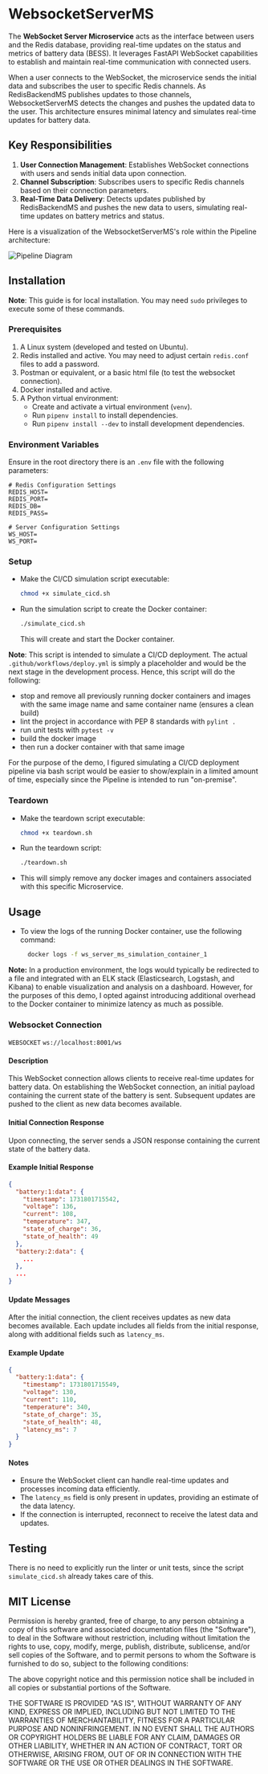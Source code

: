 # WebsocketServerMS

The **WebSocket Server Microservice** acts as the interface between users and
the Redis database, providing real-time updates on the status and metrics
of battery data (BESS). It leverages FastAPI WebSocket capabilities to
establish and maintain real-time communication with connected users.

When a user connects to the WebSocket, the microservice sends the initial data
and subscribes the user to specific Redis channels. As RedisBackendMS publishes
updates to those channels, WebsocketServerMS detects the changes and pushes the
updated data to the user. This architecture ensures minimal latency and
simulates real-time updates for battery data.

## Key Responsibilities

1. **User Connection Management**: Establishes WebSocket connections with users
   and sends initial data upon connection.
2. **Channel Subscription**: Subscribes users to specific Redis channels based
   on their connection parameters.
3. **Real-Time Data Delivery**: Detects updates published by RedisBackendMS and
   pushes the new data to users, simulating real-time updates on battery
   metrics and status.

Here is a visualization of the WebsocketServerMS's role within the Pipeline
architecture:

![Pipeline Diagram](assets/images/WebsocketServerMS_in_Pipeline.png "Pipeline
Diagram")

## Installation

**Note**: This guide is for local installation. You may need `sudo`
privileges to execute some of these commands.

### Prerequisites

1. A Linux system (developed and tested on Ubuntu).
2. Redis installed and active. You may need to adjust certain `redis.conf`
   files to add a password.
3. Postman or equivalent, or a basic html file (to test the websocket
   connection).
4. Docker installed and active.
5. A Python virtual environment:
    - Create and activate a virtual environment (`venv`).
    - Run `pipenv install` to install dependencies.
    - Run `pipenv install --dev` to install development dependencies.

### Environment Variables

Ensure in the root directory there is an `.env` file with the following
parameters:

```plaintext
# Redis Configuration Settings
REDIS_HOST=
REDIS_PORT=
REDIS_DB=
REDIS_PASS=

# Server Configuration Settings
WS_HOST=
WS_PORT=
```

### Setup

- Make the CI/CD simulation script executable:
   ```bash
   chmod +x simulate_cicd.sh
    ```
- Run the simulation script to create the Docker container:
    ```bash 
    ./simulate_cicd.sh 
    ```
  This will create and start the Docker container.

**Note**: This script is intended to simulate a CI/CD deployment. The
actual `.github/workflows/deploy.yml` is simply a placeholder and would
be the next stage in the development process. Hence, this script will do
the following:

- stop and remove all previously running docker containers and images
  with the same image name and same container name (ensures a clean build)
- lint the project in accordance with PEP 8 standards with `pylint .`
- run unit tests with `pytest -v`
- build the docker image
- then run a docker container with that same image

For the purpose of the demo, I figured simulating a CI/CD deployment
pipeline via bash script would be easier to show/explain in a
limited amount of time, especially since the Pipeline is intended to run
"on-premise".

### Teardown

- Make the teardown script executable:
  ```bash
  chmod +x teardown.sh
  ```
- Run the teardown script:

    ```bash
    ./teardown.sh
    ```

- This will simply remove any docker images and containers associated with
  this specific Microservice.

## Usage

- To view the logs of the running Docker container, use the
  following command:
  ```bash
    docker logs -f ws_server_ms_simulation_container_1
    ```

**Note:** In a production environment, the logs would typically be redirected
to a
file and integrated with an ELK stack (Elasticsearch, Logstash, and Kibana) to
enable visualization and analysis on a dashboard. However, for the purposes of
this demo, I opted against introducing additional overhead to the Docker
container to minimize latency as much as possible.

### Websocket Connection

`WEBSOCKET` `ws://localhost:8001/ws`

#### Description

This WebSocket connection allows clients to receive real-time updates for
battery data. On establishing the WebSocket connection, an initial payload
containing the current state of the battery is sent. Subsequent updates are
pushed to the client as new data becomes available.

#### Initial Connection Response

Upon connecting, the server sends a JSON response containing the current state
of the battery data.

#### Example Initial Response

```json
{
  "battery:1:data": {
    "timestamp": 1731801715542,
    "voltage": 136,
    "current": 108,
    "temperature": 347,
    "state_of_charge": 36,
    "state_of_health": 49
  },
  "battery:2:data": {
    ...
  },
  ...
}
```

#### Update Messages

After the initial connection, the client receives updates as new data becomes
available. Each update includes all fields from the initial response, along
with additional fields such as `latency_ms`.

#### Example Update

```json
{
  "battery:1:data": {
    "timestamp": 1731801715549,
    "voltage": 130,
    "current": 110,
    "temperature": 340,
    "state_of_charge": 35,
    "state_of_health": 48,
    "latency_ms": 7
  }
}
```

#### Notes

- Ensure the WebSocket client can handle real-time updates and processes
  incoming
  data efficiently.
- The `latency_ms` field is only present in updates, providing an estimate of
  the
  data latency.
- If the connection is interrupted, reconnect to receive the latest data and
  updates.

## Testing

There is no need to explicitly run the linter or unit tests, since the
script `simulate_cicd.sh` already takes care of this.

## MIT License

Permission is hereby granted, free of charge, to any person obtaining a copy of
this software and associated documentation files (the "Software"), to deal in
the Software without restriction, including without limitation the rights to
use, copy, modify, merge, publish, distribute, sublicense, and/or sell copies
of the Software, and to permit persons to whom the Software is furnished to do
so, subject to the following conditions:

The above copyright notice and this permission notice shall be included in all
copies or substantial portions of the Software.

THE SOFTWARE IS PROVIDED "AS IS", WITHOUT WARRANTY OF ANY KIND, EXPRESS OR
IMPLIED, INCLUDING BUT NOT LIMITED TO THE WARRANTIES OF MERCHANTABILITY,
FITNESS FOR A PARTICULAR PURPOSE AND NONINFRINGEMENT. IN NO EVENT SHALL THE
AUTHORS OR COPYRIGHT HOLDERS BE LIABLE FOR ANY CLAIM, DAMAGES OR OTHER
LIABILITY, WHETHER IN AN ACTION OF CONTRACT, TORT OR OTHERWISE, ARISING FROM,
OUT OF OR IN CONNECTION WITH THE SOFTWARE OR THE USE OR OTHER DEALINGS IN THE
SOFTWARE.
